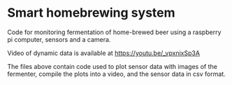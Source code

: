 # Smart homebrewing system
Code for monitoring fermentation of home-brewed beer using a raspberry pi computer, sensors and a camera.

Video of dynamic data is available at
https://youtu.be/_vpxnixSp3A

The files above contain code used to plot sensor data with images of the fermenter, compile the plots into a video, and the sensor data in csv format.
